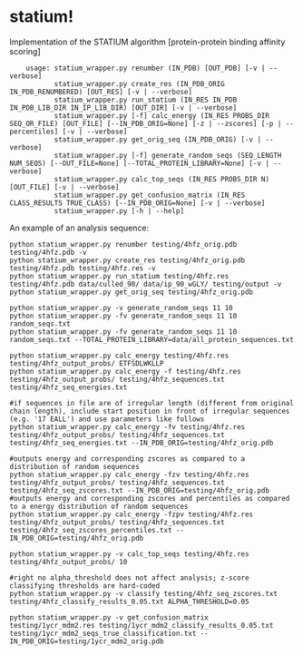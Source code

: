 statium!
=======

Implementation of the STATIUM algorithm [protein-protein binding affinity scoring]

		usage: statium_wrapper.py renumber (IN_PDB) [OUT_PDB] [-v | --verbose]
			   statium_wrapper.py create_res (IN_PDB_ORIG IN_PDB_RENUMBERED) [OUT_RES] [-v | --verbose]
			   statium_wrapper.py run_statium (IN_RES IN_PDB IN_PDB_LIB_DIR IN_IP_LIB_DIR) [OUT_DIR] [-v | --verbose]
			   statium_wrapper.py [-f] calc_energy (IN_RES PROBS_DIR SEQ_OR_FILE) [OUT_FILE] [--IN_PDB_ORIG=None] [-z | --zscores] [-p | --percentiles] [-v | --verbose]
			   statium_wrapper.py get_orig_seq (IN_PDB_ORIG) [-v | --verbose]
			   statium_wrapper.py [-f] generate_random_seqs (SEQ_LENGTH NUM_SEQS) [--OUT_FILE=None] [--TOTAL_PROTEIN_LIBRARY=None] [-v | --verbose]                       
			   statium_wrapper.py calc_top_seqs (IN_RES PROBS_DIR N) [OUT_FILE] [-v | --verbose]
			   statium_wrapper.py get_confusion_matrix (IN_RES CLASS_RESULTS TRUE_CLASS) [--IN_PDB_ORIG=None] [-v | --verbose]
			   statium_wrapper.py [-h | --help]

An example of an analysis sequence: <br>

	python statium_wrapper.py renumber testing/4hfz_orig.pdb testing/4hfz.pdb -v
	python statium_wrapper.py create_res testing/4hfz_orig.pdb testing/4hfz.pdb testing/4hfz.res -v
	python statium_wrapper.py run_statium testing/4hfz.res testing/4hfz.pdb data/culled_90/ data/ip_90_wGLY/ testing/output -v
	python statium_wrapper.py get_orig_seq testing/4hfz_orig.pdb
	
	python statium_wrapper.py -v generate_random_seqs 11 10
	python statium_wrapper.py -fv generate_random_seqs 11 10 random_seqs.txt
	python statium_wrapper.py -fv generate_random_seqs 11 10 random_seqs.txt --TOTAL_PROTEIN_LIBRARY=data/all_protein_sequences.txt
	
	python statium_wrapper.py calc_energy testing/4hfz.res testing/4hfz_output_probs/ ETFSDLWKLLP
	python statium_wrapper.py calc_energy -f testing/4hfz.res testing/4hfz_output_probs/ testing/4hfz_sequences.txt testing/4hfz_seq_energies.txt
	
	#if sequences in file are of irregular length (different from original chain length), include start position in front of irregular sequences (e.g. '17 EALL') and use parameters like follows
	python statium_wrapper.py calc_energy -fv testing/4hfz.res testing/4hfz_output_probs/ testing/4hfz_sequences.txt testing/4hfz_seq_energies.txt --IN_PDB_ORIG=testing/4hfz_orig.pdb
	
	#outputs energy and corresponding zscores as compared to a distribution of random sequences
	python statium_wrapper.py calc_energy -fzv testing/4hfz.res testing/4hfz_output_probs/ testing/4hfz_sequences.txt testing/4hfz_seq_zscores.txt --IN_PDB_ORIG=testing/4hfz_orig.pdb
	#outputs energy and corresponding zscores and percentiles as compared to a energy distribution of random sequences
	python statium_wrapper.py calc_energy -fzpv testing/4hfz.res testing/4hfz_output_probs/ testing/4hfz_sequences.txt testing/4hfz_seq_zscores_percentiles.txt --IN_PDB_ORIG=testing/4hfz_orig.pdb
	
	python statium_wrapper.py -v calc_top_seqs testing/4hfz.res testing/4hfz_output_probs/ 10
	
	#right no alpha_threshold does not affect analysis; z-score classifying thresholds are hard-coded
	python statium_wrapper.py -v classify testing/4hfz_seq_zscores.txt testing/4hfz_classify_results_0.05.txt ALPHA_THRESHOLD=0.05
	
	python statium_wrapper.py -v get_confusion_matrix testing/1ycr_mdm2.res testing/1ycr_mdm2_classify_results_0.05.txt testing/1ycr_mdm2_seqs_true_classification.txt --IN_PDB_ORIG=testing/1ycr_mdm2_orig.pdb
